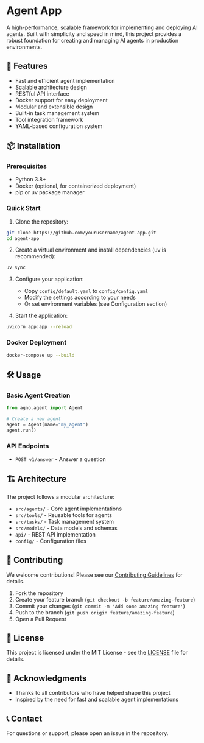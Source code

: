 # Agent App

A high-performance, scalable framework for implementing and deploying AI agents. Built with simplicity and speed in mind, this project provides a robust foundation for creating and managing AI agents in production environments.

## 🚀 Features

- Fast and efficient agent implementation
- Scalable architecture design
- RESTful API interface
- Docker support for easy deployment
- Modular and extensible design
- Built-in task management system
- Tool integration framework
- YAML-based configuration system

## 📦 Installation

### Prerequisites
- Python 3.8+
- Docker (optional, for containerized deployment)
- pip or uv package manager

### Quick Start

1. Clone the repository:
```bash
git clone https://github.com/yourusername/agent-app.git
cd agent-app
```

2. Create a virtual environment and install dependencies (uv is recommended):
```bash
uv sync
```

3. Configure your application:
   - Copy `config/default.yaml` to `config/config.yaml`
   - Modify the settings according to your needs
   - Or set environment variables (see Configuration section)

4. Start the application:
```bash
uvicorn app:app --reload
```

### Docker Deployment
```bash
docker-compose up --build
```

## 🛠️ Usage

### Basic Agent Creation
```python
from agno.agent import Agent

# Create a new agent
agent = Agent(name="my_agent")
agent.run()
```

### API Endpoints
- `POST v1/answer` - Answer a question

## 🏗️ Architecture

The project follows a modular architecture:
- `src/agents/` - Core agent implementations
- `src/tools/` - Reusable tools for agents
- `src/tasks/` - Task management system
- `src/models/` - Data models and schemas
- `api/` - REST API implementation
- `config/` - Configuration files

## 🤝 Contributing

We welcome contributions! Please see our [Contributing Guidelines](docs/CONTRIBUTING.md) for details.

1. Fork the repository
2. Create your feature branch (`git checkout -b feature/amazing-feature`)
3. Commit your changes (`git commit -m 'Add some amazing feature'`)
4. Push to the branch (`git push origin feature/amazing-feature`)
5. Open a Pull Request

## 📄 License

This project is licensed under the MIT License - see the [LICENSE](LICENSE) file for details.

## 🙏 Acknowledgments

- Thanks to all contributors who have helped shape this project
- Inspired by the need for fast and scalable agent implementations

## 📞 Contact

For questions or support, please open an issue in the repository.
